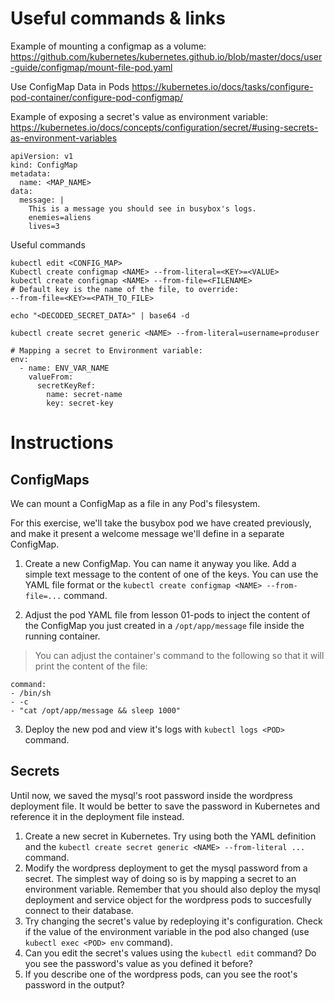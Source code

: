 # Useful commands & links

Example of mounting a configmap as a volume:
https://github.com/kubernetes/kubernetes.github.io/blob/master/docs/user-guide/configmap/mount-file-pod.yaml

Use ConfigMap Data in Pods
https://kubernetes.io/docs/tasks/configure-pod-container/configure-pod-configmap/

Example of exposing a secret's value as environment variable:
https://kubernetes.io/docs/concepts/configuration/secret/#using-secrets-as-environment-variables

```
apiVersion: v1
kind: ConfigMap
metadata:
  name: <MAP_NAME>
data:
  message: |
    This is a message you should see in busybox's logs.
    enemies=aliens
    lives=3
```

Useful commands
```
kubectl edit <CONFIG_MAP>
Kubectl create configmap <NAME> --from-literal=<KEY>=<VALUE>
kubectl create configmap <NAME> --from-file=<FILENAME>
# Default key is the name of the file, to override:
--from-file=<KEY>=<PATH_TO_FILE>

echo "<DECODED_SECRET_DATA>" | base64 -d

kubectl create secret generic <NAME> --from-literal=username=produser

# Mapping a secret to Environment variable:
env:
  - name: ENV_VAR_NAME
    valueFrom:
      secretKeyRef:
        name: secret-name
        key: secret-key

```

# Instructions

## ConfigMaps

We can mount a ConfigMap as a file in any Pod's filesystem.

For this exercise, we'll take the busybox pod we have created previously, and
make it present a welcome message we'll define in a separate ConfigMap.

1. Create a new ConfigMap. You can name it anyway you like.
Add a simple text message to the content of one of the keys. You can use the
YAML file format or the `kubectl create configmap <NAME> --from-file=...` command.

2. Adjust the pod YAML file from lesson 01-pods to inject the content of the
ConfigMap you just created in a `/opt/app/message` file inside the running container.

> You can adjust the container's command to the following so that it will print
the content of the file:

```
command:
- /bin/sh
- -c
- "cat /opt/app/message && sleep 1000"
```

3. Deploy the new pod and view it's logs with `kubectl logs <POD>` command.

## Secrets

Until now, we saved the mysql's root password inside the wordpress deployment file.
It would be better to save the password in Kubernetes and reference it in the
deployment file instead.

1. Create a new secret in Kubernetes. Try using both the YAML definition and the
`kubectl create secret generic <NAME> --from-literal ...` command.
2. Modify the wordpress deployment to get the mysql password from a secret. The
simplest way of doing so is by mapping a secret to an environment variable.
Remember that you should also deploy the mysql deployment and service object for
the wordpress pods to succesfully connect to their database.
3. Try changing the secret's value by redeploying it's configuration. Check if
the value of the environment variable in the pod also changed (use `kubectl exec
<POD> env` command).
4. Can you edit the secret's values using the `kubectl edit` command? Do you see
the password's value as you defined it before?
5. If you describe one of the wordpress pods, can you see the root's password
in the output?

